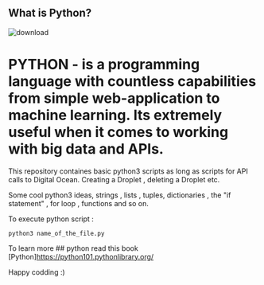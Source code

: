 ## What is Python?

![download](https://user-images.githubusercontent.com/85028974/197693892-e32ff031-7cc0-4737-a065-e051e49b707d.png)

 # PYTHON -  is a programming language with countless capabilities from simple web-application to machine learning. Its extremely useful when it comes to working with big data and APIs. 

This repository containes basic python3 scripts as long as scripts for API calls to Digital Ocean.
Creating a Droplet , deleting a Droplet etc.

Some cool python3 ideas, strings , lists , tuples, dictionaries , the "if statement" , for loop , functions and so on.

To execute python script :
```
python3 name_of_the_file.py
```
To learn more ## python read this book [Python]https://python101.pythonlibrary.org/

Happy codding :)

